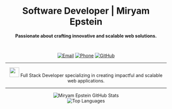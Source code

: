 <div align="center">
    
# Software Developer | Miryam Epstein

**Passionate about crafting innovative and scalable web solutions.**

&nbsp;

[![Email](https://img.shields.io/badge/M0533123308%40GMAIL.COM-00FF00?style=for-the-badge&logo=gmail&logoColor=000000&labelColor=1E004A)](mailto:m0533123308@gmail.com)
[![Phone](https://img.shields.io/badge/%2B972--53--312--3308-00FFFF?style=for-the-badge&logo=phone&logoColor=000000&labelColor=1E004A)](tel:+972533123308)
[![GitHub](https://img.shields.io/badge/GITHUB.COM%2FMIRIAM--EPSTEIN-00FF00?style=for-the-badge&logo=github&logoColor=000000&labelColor=1E004A)](https://github.com/Miriam-Epstein)
    
---

<img src="https://media.giphy.com/media/LmN0Xw3bYF5gJ9yXpL/giphy.gif" width="30"/> Full Stack Developer specializing in creating impactful and scalable web applications.

---
    
<img src="https://github-readme-stats.vercel.app/api?username=Miriam-Epstein&show_icons=true&count_private=true&theme=dark&hide_border=true&title_color=00FFFF&icon_color=00FF00&text_color=FFFFFF" alt="Miryam Epstein GitHub Stats" style="max-width: 100%;"/>
<br/>
<img src="https://github-readme-stats.vercel.app/api/top-langs/?username=Miriam-Epstein&layout=compact&langs_count=6&theme=dark&hide_border=true&title_color=00FFFF&icon_color=00FF00&text_color=FFFFFF" alt="Top Languages" style="max-width: 100%;"/>

<br/><br/>

</div>
